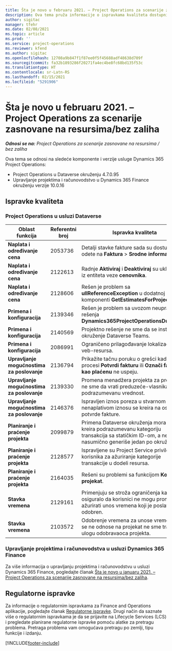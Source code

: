 ```yaml
---
title: Šta je novo u februaru 2021. – Project Operations za scenarije zasnovane na resursima/bez zaliha
description: Ova tema pruža informacije o ispravkama kvaliteta dostupnim u izdanju usluge Project Operations za februar 2021. za scenarije zasnovane na resursima/bez zaliha.
author: sigitac
manager: tfehr
ms.date: 02/08/2021
ms.topic: article
ms.prod: ''
ms.service: project-operations
ms.reviewer: kfend
ms.author: sigitac
ms.openlocfilehash: 12708a9b847f1f87ee0f5f45688adf48638d709f
ms.sourcegitcommit: fa32b1893286f20271fa4ec4be8fc68bd135f53c
ms.translationtype: HT
ms.contentlocale: sr-Latn-RS
ms.lasthandoff: 02/15/2021
ms.locfileid: "5291906"
---
```

# <a name="whats-new-february-2021---project-operations-for-resourcenon-stocked-based-scenarios"></a>Šta je novo u februaru 2021. – Project Operations za scenarije zasnovane na resursima/bez zaliha

_**Odnosi se na:** Project Operations za scenarije zasnovane na resursima / bez zaliha_

Ova tema se odnosi na sledeće komponente i verzije usluge Dynamics 365 Project Operations:

- Project Operations u Dataverse okruženju 4.7.0.95
- Upravljanje projektima i računovodstvo u Dynamics 365 Finance okruženju verzije 10.0.16 

## <a name="quality-updates"></a>Ispravke kvaliteta

### <a name="project-operations-on-dataverse"></a>Project Operations u usluzi Dataverse

| **Oblast funkcija** | **Referentni broj** | **Ispravka kvaliteta** |
| --- | --- | --- |
| **Naplata i određivanje cena** | 2053736 | Detalji stavke fakture sada su dostupni ako odete na **Faktura** > **Srodne informacije**. |
| **Naplata i određivanje cena** | 2122613 | Radnje **Aktiviraj** i **Deaktiviraj** su uklonjene iz entiteta veze **cenovnika**. |
| **Naplata i određivanje cena** | 2128606 | Rešen je problem sa **ullReferenceException** u dodatnoj komponenti **GetEstimatesForProject**. |
| **Primena i konfiguracija** | 2139346 | Rešen je problem sa uvozom neupravljanog rešenja **Dynamics365ProjectOperationsDualWrite**. |
| **Primena i konfiguracija** | 2140569 | Projektno rešenje ne sme da se instalira u okruženje Dataverse Teams. |
| **Primena i konfiguracija** | 2086991 | Ograničeno prilagođavanje lokalizacije veb-resursa. |
| **Upravljanje mogućnostima za poslovanje** | 2136794 | Prikažite tačnu poruku o grešci kada procesi **Potvrdi fakturu** ili **Označi fakturu kao plaćenu** ne uspeju. |
| **Upravljanje mogućnostima za poslovanje** | 2139330 | Promena menadžera projekta za projekat ne sme da vrati preduzeće-vlasnika na podrazumevanu vrednost. |
| **Upravljanje mogućnostima za poslovanje** | 2146376 | Ispravljen iznos poreza u stvarnom nenaplativom iznosu se kreira na osnovu potvrde fakture. |
| **Planiranje i praćenje projekta** | 2099879 | Primena Dataverse okruženja mora da kreira podrazumevanu kategoriju transakcija sa statičkim ID-om, a ne da nasumično generiše jedan po okruženju. |
| **Planiranje i praćenje projekta** | 2128577 | Ispravljene su Project Service privilegije korisnika za ažuriranje kategorije transakcije u dodeli resursa. |
| **Planiranje i praćenje projekta** | 2164035 | Rešeni su problemi sa funkcijom **Kopiraj projekat**. |
| **Stavka vremena** | 2129161 | Primenjuju se stroža ograničenja kako bi se osiguralo da korisnici ne mogu promeniti i ažurirati unos vremena koji je poslat ili odobren. |
| **Stavka vremena** | 2103572 | Odobrenje vremena za unose vremena koji se ne odnose na projekat ne sme tražiti ulogu odobravaoca projekta. |

### <a name="project-management-and-accounting-in-dynamics-365-finance"></a>Upravljanje projektima i računovodstva u usluzi Dynamics 365 Finance 

Za više informacija o upravljanju projektima i računovodstvu u usluzi Dynamics 365 Finance, pogledajte članak [Šta je novo u januaru 2021. – Project Operations za scenarije zasnovane na resursima/bez zaliha](whats-new-jan-2021-resource-based.md).


## <a name="regulatory-updates"></a>Regulatorne ispravke

Za informacije o regulatornim ispravkama za Finance and Operations aplikacije, pogledajte članak [Regulatorne ispravke](https://docs.microsoft.com/dynamics365/finance/localizations/regulatory-updates). Drugi način da saznate više o regulatornim ispravkama je da se prijavite na Lifecycle Services (LCS) i pregledate planirane regulatorne ispravke pomoću alatke za pretragu problema. Pretraga problema vam omogućava pretragu po zemlji, tipu funkcije i izdanju.


[!INCLUDE[footer-include](../includes/footer-banner.md)]
